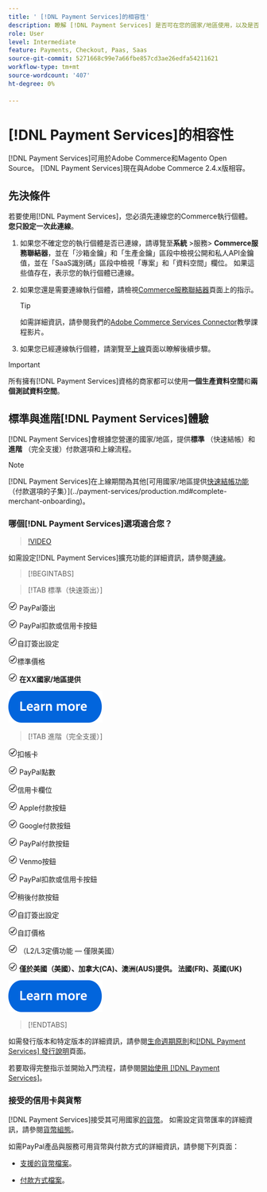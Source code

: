 ```yaml
---
title: ' [!DNL Payment Services]的相容性'
description: 瞭解 [!DNL Payment Services] 是否可在您的國家/地區使用，以及是否可與您的Adobe Commerce版本相容。
role: User
level: Intermediate
feature: Payments, Checkout, Paas, Saas
source-git-commit: 5271668c99e7a66fbe857cd3ae26edfa54211621
workflow-type: tm+mt
source-wordcount: '407'
ht-degree: 0%

---
```



# [!DNL Payment Services]的相容性

[!DNL Payment Services]可用於Adobe Commerce和Magento Open Source。 [!DNL Payment Services]現在與Adobe Commerce 2.4.x版相容。

## 先決條件

若要使用[!DNL Payment Services]，您必須先連線您的Commerce執行個體。 **您只設定一次此連線**。

1. 如果您不確定您的執行個體是否已連線，請導覽至&#x200B;**系統** >服務> **Commerce服務聯結器**，並在「沙箱金鑰」和「生產金鑰」區段中檢視公開和私人API金鑰值，並在「SaaS識別碼」區段中檢視「專案」和「資料空間」欄位。 如果這些值存在，表示您的執行個體已連線。

1. 如果您還是需要連線執行個體，請檢視[Commerce服務聯結器](../landing/saas.md)頁面上的指示。

   >[!TIP]
   >
   > 如需詳細資訊，請參閱我們的[Adobe Commerce Services Connector](https://experienceleague.adobe.com/en/docs/commerce-learn/tutorials/admin/adobe-commerce-services/configure-adobe-commerce-services-connector)教學課程影片。

1. 如果您已經連線執行個體，請瀏覽至[上線](onboard.md)頁面以瞭解後續步驟。

>[!IMPORTANT]
>
> 所有擁有[!DNL Payment Services]資格的商家都可以使用&#x200B;**一個生產資料空間**&#x200B;和&#x200B;**兩個測試資料空間**。

## 標準與進階[!DNL Payment Services]體驗

[!DNL Payment Services]會根據您營運的國家/地區，提供&#x200B;**標準** （快速結帳）和&#x200B;**進階** （完全支援）付款選項和上線流程。

>[!NOTE]
>
> [!DNL Payment Services]在上線期間為其他[可用國家/地區提供[快速結帳功能](../payment-services/payments-options.md) （付款選項的子集）](../payment-services/production.md#complete-merchant-onboarding)。

### 哪個[!DNL Payment Services]選項適合您？

>[!VIDEO](https://video.tv.adobe.com/v/3447811)

如需設定[!DNL Payment Services]擴充功能的詳細資訊，請參閱[連線](connect.md)。

>[!BEGINTABS]

>[!TAB 標準（快速簽出）]

![簽出](assets/icon-check.png) PayPal簽出

![支票](assets/icon-check.png) PayPal扣款或信用卡按鈕

![檢查](assets/icon-check.png)自訂簽出設定

![check](assets/icon-check.png)標準價格

![檢查](assets/icon-check.png) **在XX國家/地區提供**

[![深入瞭解](assets/learn-more-button.svg)](onboard.md)

>[!TAB 進階（完全支援）]

![支票](assets/icon-check.png)扣帳卡

![支票](assets/icon-check.png) PayPal點數

![檢查](assets/icon-check.png)信用卡欄位

![支票](assets/icon-check.png) Apple付款按鈕

![支票](assets/icon-check.png) Google付款按鈕

![支票](assets/icon-check.png) PayPal付款按鈕

![check](assets/icon-check.png) Venmo按鈕

![支票](assets/icon-check.png) PayPal扣款或信用卡按鈕

![支票](assets/icon-check.png)稍後付款按鈕

![檢查](assets/icon-check.png)自訂簽出設定

![check](assets/icon-check.png)自訂價格

![檢查](assets/icon-check.png) （L2/L3定價功能 — 僅限美國）

![檢查](assets/icon-check.png) **僅於美國（美國）、加拿大(CA)、澳洲(AUS)提供。 法國(FR)、英國(UK)**

[![深入瞭解](assets/learn-more-button.svg)](onboard.md)

>[!ENDTABS]

如需發行版本和特定版本的詳細資訊，請參閱[生命週期原則](https://experienceleague.adobe.com/docs/commerce-operations/release/planning/lifecycle-policy.html)和[[!DNL Payment Services] 發行說明](release-notes.md)頁面。

若要取得完整指示並開始入門流程，請參閱[開始使用 [!DNL Payment Services]](onboard.md)。

### 接受的信用卡與貨幣

[!DNL Payment Services]接受其可用國家[的貨幣](#availability)。 如需設定貨幣匯率的詳細資訊，請參閱[貨幣組態](https://experienceleague.adobe.com/docs/commerce-admin/stores-sales/site-store/currency/currency-configuration.html)。

如需PayPal產品與服務可用貨幣與付款方式的詳細資訊，請參閱下列頁面：

* [支援的貨幣檔案](https://developer.paypal.com/docs/reports/reference/paypal-supported-currencies/)。

* [付款方式檔案](https://developer.paypal.com/docs/checkout/payment-methods/)。
